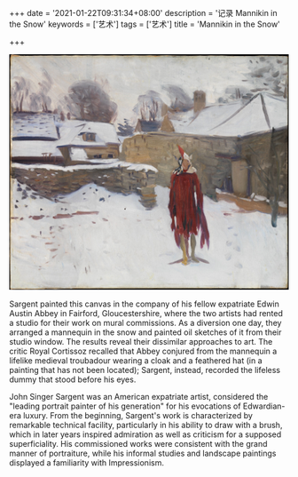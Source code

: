 +++
date = '2021-01-22T09:31:34+08:00'
description = '记录 Mannikin in the Snow'
keywords = ['艺术']
tags = ['艺术']
title = 'Mannikin in the Snow'

+++

![mannikin-in-the-snow.png](/images/arts/mannikin-in-the-snow.jpeg)

Sargent painted this canvas in the company of his fellow expatriate Edwin Austin Abbey in Fairford, Gloucestershire, where the two artists had rented a studio for their work on mural commissions. As a diversion one day, they arranged a mannequin in the snow and painted oil sketches of it from their studio window. The results reveal their dissimilar approaches to art. The critic Royal Cortissoz recalled that Abbey conjured from the mannequin a lifelike medieval troubadour wearing a cloak and a feathered hat (in a painting that has not been located); Sargent, instead, recorded the lifeless dummy that stood before his eyes.

John Singer Sargent was an American expatriate artist, considered the "leading portrait painter of his generation" for his evocations of Edwardian-era luxury. From the beginning, Sargent's work is characterized by remarkable technical facility, particularly in his ability to draw with a brush, which in later years inspired admiration as well as criticism for a supposed superficiality. His commissioned works were consistent with the grand manner of portraiture, while his informal studies and landscape paintings displayed a familiarity with Impressionism.
